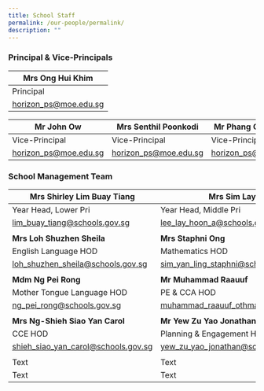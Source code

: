 ```yaml
---
title: School Staff
permalink: /our-people/permalink/
description: ""
---
```

### Principal & Vice-Principals


| Mrs Ong Hui Khim | 
| -------- |
| Principal |
|horizon_ps@moe.edu.sg|

| Mr John Ow | Mrs Senthil Poonkodi | Mr Phang Chee Kheng |
| -------- | -------- | -------- |
| Vice-Principal | Vice-Principal |Vice-Principal (Admin) |
|horizon_ps@moe.edu.sg|horizon_ps@moe.edu.sg|horizon_ps@moe.edu.sg|

### School Management Team

| Mrs Shirley Lim Buay Tiang | Mrs Sim Lay Hoon | Mr Timothy WangXiang Rong |
| -------- | -------- | -------- |
| Year Head, Lower Pri | Year Head, Middle Pri     | Year Head, Upper Pri    |
| lim_buay_tiang@schools.gov.sg     | lee_lay_hoon_a@schools.gov.sg   | wang_xiang_rong@schools.gov.sg     |
|     |      |     |
| **Mrs Loh Shuzhen Sheila** | **Mrs Staphni Ong** | **Mr Low Zihao Davis** |
| English Language HOD   | Mathematics HOD    | Science HOD     |
| loh_shuzhen_sheila@schools.gov.sg    | sim_yan_ling_staphni@schools.gov.sg     | low_zihao@schools.gov.sg     |
|     |    |     |
| **Mdm Ng Pei Rong** | **Mr Muhammad Raauuf** | **Mdm Dayangku Nuurul** |
| Mother Tongue Language HOD   | PE & CCA HOD     | ICT HOD     |
| ng_pei_rong@schools.gov.sg     | muhammad_raauuf_othman@schools.gov.sg     | dayangku_nuurul_aida_fatima@schools.gov.sg    |
|     |    |     |
| **Mrs Ng-Shieh Siao Yan Carol**  | **Mr Yew Zu Yao Jonathan**    | **Mr Seow Zhicao Sigmund**   |
| CCE HOD    | Planning & Engagement HOD    | Innovation HOD    |
| shieh_siao_yan_carol@schools.gov.sg    | yew_zu_yao_jonathan@schools.gov.sg    | seow_zichao_sigmund@schools.gov.sg     |
|     |    |     |
| Text     | Text     | Text     |
| Text     | Text     | Text     |